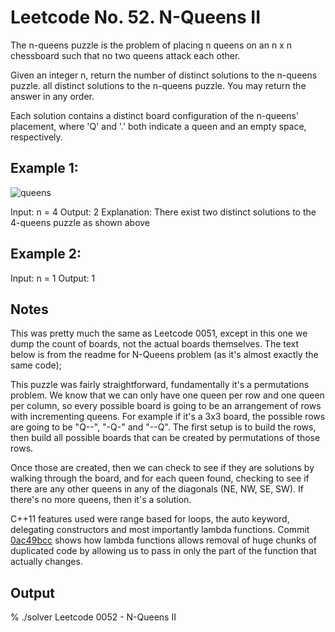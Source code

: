 # Leetcode No. 52.  N-Queens II


The n-queens puzzle is the problem of placing n queens on an n x n chessboard such that no two queens attack each other.

Given an integer n, return the number of distinct solutions to the n-queens puzzle.
all distinct solutions to the n-queens puzzle. You may return the answer in any order.

Each solution contains a distinct board configuration of the n-queens' placement, where 'Q' and '.' both indicate a queen and an empty space, respectively.

## Example 1:

![queens](https://user-images.githubusercontent.com/2225377/207093423-63d914d2-4453-40e9-8deb-3e0ed8811d0a.jpeg)

Input: n = 4
Output: 2
Explanation: There exist two distinct solutions to the 4-queens puzzle as shown above


## Example 2:

Input: n = 1
Output: 1


## Notes

This was pretty much the same as Leetcode 0051, except in this one we dump the count of boards, not the actual boards themselves.  The text below is from the readme for N-Queens problem (as it's almost exactly the same code);

This puzzle was fairly straightforward, fundamentally it's a permutations problem.  We know that we can only have one queen per row and one queen per column, so every possible board is going to be an arrangement of rows with incrementing queens.  For example if it's a 3x3 board, the possible rows are going to be "Q--", "-Q-" and "--Q".   The first setup is to build the rows, then build all possible boards that can be created by permutations of those rows.  

Once those are created, then we can check to see if they are solutions by walking through the board, and for each queen found, checking to see if there are any other queens in any of the diagonals (NE, NW, SE, SW).  If there's no more queens, then it's a solution.

C++11 features used were range based for loops, the auto keyword, delegating constructors and most importantly lambda functions.  Commit <a target="_blank" href="https://github.com/aeu/legible-algorithms/commit/0ac49bcc4529d33812913ee8d45f98bd0a08ca7f">0ac49bcc</a> shows how lambda functions allows removal of huge chunks of duplicated code by allowing us to pass in only the part of the function that actually changes.

## Output

% ./solver 
Leetcode 0052 - N-Queens II

